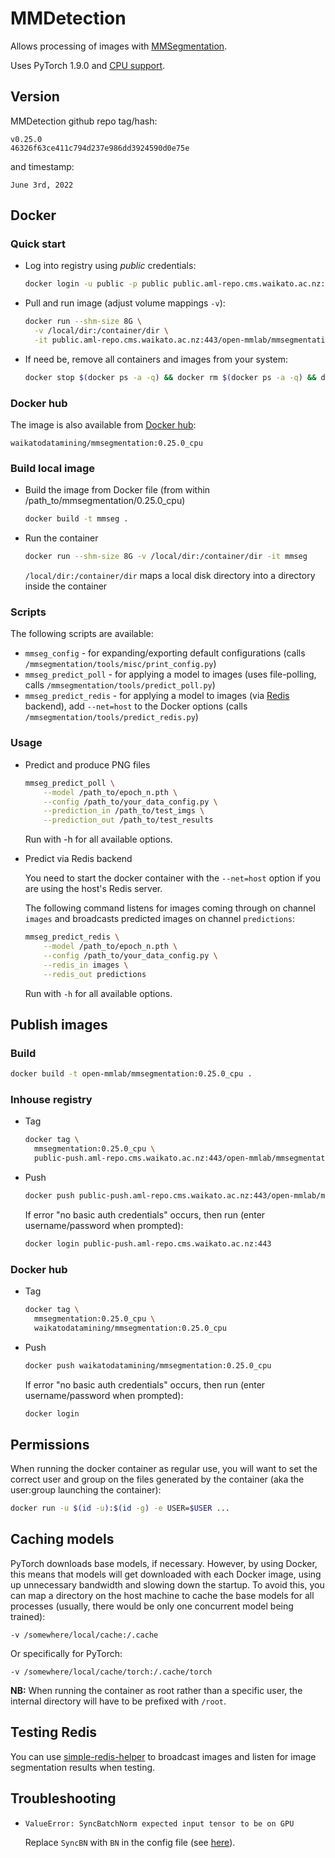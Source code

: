 # MMDetection

Allows processing of images with [MMSegmentation](https://github.com/open-mmlab/mmsegmentation).

Uses PyTorch 1.9.0 and [CPU support](https://mmsegmentation.readthedocs.io/en/latest/get_started.html#install-on-cpu-only-platforms).

## Version

MMDetection github repo tag/hash:

```
v0.25.0
46326f63ce411c794d237e986dd3924590d0e75e
```

and timestamp:

```
June 3rd, 2022
```

## Docker

### Quick start

* Log into registry using *public* credentials:

  ```bash
  docker login -u public -p public public.aml-repo.cms.waikato.ac.nz:443 
  ```

* Pull and run image (adjust volume mappings `-v`):

  ```bash
  docker run --shm-size 8G \
    -v /local/dir:/container/dir \
    -it public.aml-repo.cms.waikato.ac.nz:443/open-mmlab/mmsegmentation:0.25.0_cpu
  ```

* If need be, remove all containers and images from your system:

  ```bash
  docker stop $(docker ps -a -q) && docker rm $(docker ps -a -q) && docker system prune -a
  ```

### Docker hub

The image is also available from [Docker hub](https://hub.docker.com/u/waikatodatamining):

```
waikatodatamining/mmsegmentation:0.25.0_cpu
```

### Build local image

* Build the image from Docker file (from within /path_to/mmsegmentation/0.25.0_cpu)

  ```bash
  docker build -t mmseg .
  ```
  
* Run the container

  ```bash
  docker run --shm-size 8G -v /local/dir:/container/dir -it mmseg
  ```
  `/local/dir:/container/dir` maps a local disk directory into a directory inside the container

### Scripts

The following scripts are available:

* `mmseg_config` - for expanding/exporting default configurations (calls `/mmsegmentation/tools/misc/print_config.py`)
* `mmseg_predict_poll` - for applying a model to images (uses file-polling, calls `/mmsegmentation/tools/predict_poll.py`)
* `mmseg_predict_redis` - for applying a model to images (via [Redis](https://redis.io/) backend), 
  add `--net=host` to the Docker options (calls `/mmsegmentation/tools/predict_redis.py`)


### Usage

* Predict and produce PNG files

  ```bash
  mmseg_predict_poll \
      --model /path_to/epoch_n.pth \
      --config /path_to/your_data_config.py \
      --prediction_in /path_to/test_imgs \
      --prediction_out /path_to/test_results
  ```
  Run with -h for all available options.

* Predict via Redis backend

  You need to start the docker container with the `--net=host` option if you are using the host's Redis server.

  The following command listens for images coming through on channel `images` and broadcasts
  predicted images on channel `predictions`:

  ```bash
  mmseg_predict_redis \
      --model /path_to/epoch_n.pth \
      --config /path_to/your_data_config.py \
      --redis_in images \
      --redis_out predictions
  ```
  
  Run with `-h` for all available options.


## Publish images

### Build

```bash
docker build -t open-mmlab/mmsegmentation:0.25.0_cpu .
```

### Inhouse registry  

* Tag

  ```bash
  docker tag \
    mmsegmentation:0.25.0_cpu \
    public-push.aml-repo.cms.waikato.ac.nz:443/open-mmlab/mmsegmentation:0.25.0_cpu
  ```
  
* Push

  ```bash
  docker push public-push.aml-repo.cms.waikato.ac.nz:443/open-mmlab/mmsegmentation:0.25.0_cpu
  ```
  If error "no basic auth credentials" occurs, then run (enter username/password when prompted):
  
  ```bash
  docker login public-push.aml-repo.cms.waikato.ac.nz:443
  ```

### Docker hub  

* Tag

  ```bash
  docker tag \
    mmsegmentation:0.25.0_cpu \
    waikatodatamining/mmsegmentation:0.25.0_cpu
  ```
  
* Push

  ```bash
  docker push waikatodatamining/mmsegmentation:0.25.0_cpu
  ```
  If error "no basic auth credentials" occurs, then run (enter username/password when prompted):
  
  ```bash
  docker login
  ``` 


## Permissions

When running the docker container as regular use, you will want to set the correct
user and group on the files generated by the container (aka the user:group launching
the container):

```bash
docker run -u $(id -u):$(id -g) -e USER=$USER ...
```

## Caching models

PyTorch downloads base models, if necessary. However, by using Docker, this means that 
models will get downloaded with each Docker image, using up unnecessary bandwidth and
slowing down the startup. To avoid this, you can map a directory on the host machine
to cache the base models for all processes (usually, there would be only one concurrent
model being trained):  

```
-v /somewhere/local/cache:/.cache
```

Or specifically for PyTorch:

```
-v /somewhere/local/cache/torch:/.cache/torch
```

**NB:** When running the container as root rather than a specific user, the internal directory will have to be
prefixed with `/root`. 


## Testing Redis

You can use [simple-redis-helper](https://pypi.org/project/simple-redis-helper/) to broadcast images 
and listen for image segmentation results when testing.


## Troubleshooting

* `ValueError: SyncBatchNorm expected input tensor to be on GPU`

  Replace `SyncBN` with `BN` in the config file (see [here](https://github.com/open-mmlab/mmsegmentation/issues/387#issuecomment-784712980)).
